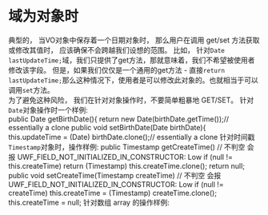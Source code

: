 # 域为对象时  
典型的， 当VO对象中保存着一个日期对象时， 那么用户在调用 get/set 方法获取或修改其值时， 应该确保不会跨越我们设想的范围。
比如， 针对```Date lastUpdateTime;```域，我们只提供了get方法，那就意味着，我们不希望被使用者修改该字段。
但是，如果我们仅仅是一个通用的get方法 - 直接```return lastUpdateTime;```那么这种情况下，使用者是可以修改此对象的。也就相当于可以调用```set```方法。  
为了避免这种风险， 我们在针对对象操作时，不要简单粗暴地 GET/SET。
针对```Date```对象操作时一个样例:  
public Date getBirthDate(){
    return new Date(birthDate.getTime());// essentially a clone
public void setBirthDate(Date birthDate){
   this.updateTime = (Date) birthDate.clone();// essentially a clone
针对时间戳```Timestamp```对象时，操作样例:
public Timestamp getCreateTime()
    // 不判空 会报 UWF_FIELD_NOT_INITIALIZED_IN_CONSTRUCTOR: Low
    if (null != this.createTime)
        return (Timestamp) this.createTime.clone();
    return null;
public void setCreateTime(Timestamp createTime)
    // 不判空 会报 UWF_FIELD_NOT_INITIALIZED_IN_CONSTRUCTOR: Low
    if (null != createTime)
        this.createTime = (Timestamp) createTime.clone();
        this.createTime = null;
针对数组 array 的操作样例:

